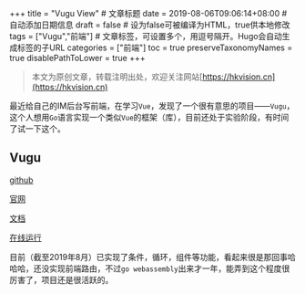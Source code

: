 +++
title = "Vugu View"  # 文章标题
date = 2019-08-06T09:06:14+08:00  # 自动添加日期信息
draft = false  # 设为false可被编译为HTML，true供本地修改
tags = ["Vugu","前端"]  # 文章标签，可设置多个，用逗号隔开。Hugo会自动生成标签的子URL
categories = ["前端"]
toc = true
preserveTaxonomyNames = true
disablePathToLower = true
+++

> 本文为原创文章，转载注明出处，欢迎关注网站[https://hkvision.cn](https://hkvision.cn)

最近给自己的IM后台写前端，在学习`Vue`，发现了一个很有意思的项目——`Vugu`，这个人想用`Go`语言实现一个类似`Vue`的框架（库），目前还处于实验阶段，有时间了试一下这个。

## Vugu
[github][github]

[官网][官网]

[文档][文档]

[在线运行][在线运行]

[github]: https://github.com/vugu/vugu
[官网]: https://www.vugu.org/
[文档]: https://www.vugu.org/doc
[在线运行]: https://play.vugu.org

目前（截至2019年8月）已实现了条件，循环，组件等功能，看起来很是那回事哈哈哈，还没实现前端路由，不过`go webassembly`出来才一年，能弄到这个程度很厉害了，项目还是很活跃的。